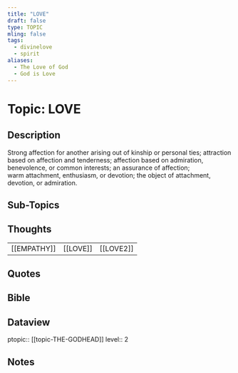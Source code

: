 ```yaml
---
title: "LOVE"
draft: false
type: TOPIC
mling: false
tags:
  - divinelove
  - spirit
aliases:
  - The Love of God
  - God is Love
---
```

# Topic: LOVE
## Description
Strong affection for another arising out of kinship or personal ties; attraction based on affection and tenderness; affection based on admiration, benevolence, or common interests; an assurance of affection; warm attachment, enthusiasm, or devotion; the object of attachment, devotion, or admiration.

## Sub-Topics

## Thoughts
|     |     |     |
| --- | --- | --- |
| [[EMPATHY]] | [[LOVE]] | [[LOVE2]] |


## Quotes

## Bible

## Dataview
ptopic:: [[topic-THE-GODHEAD]]
level:: 2

## Notes
